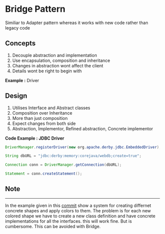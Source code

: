 # Bridge Pattern

Similiar to Adapter pattern whereas it works with new code rather than legacy code

## Concepts
1. Decouple abstraction and implementation
2. Use encapsulation, composition and inheritance
3. Changes in abstraction wont affect the client
4. Details wont be right to begin with

**Example :** Driver

## Design
1. Utilises Interface and Abstract classes
2. Composition over Inheritance
3. More than just composition
4. Expect changes from both side
5. Abstraction, Implementor, Refined abstraction, Concrete implementor

**Code Example : JDBC Driver**
```java
DriverManager.registerDriver(new org.apache.derby.jdbc.EmbeddedDriver);

String dbURL = "jdbc:derby:memory:corejava/webdb;create=true";

Connection conn = DriverManager.getConnection(dbURL);

Statement = conn.createStatement();
```

## Note
___
In the example given in this [commit]() show a system for creating differnet concrete shapes and apply colors to them. The problem is for each new colored shape we have to create a new class definition and have concrete implementations for all the interfaces. this will work fine. But is cumbersome. This can be avoided with Bridge.